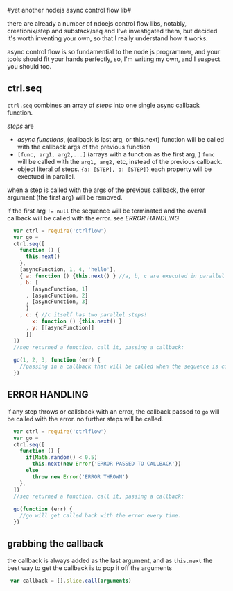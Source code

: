 #yet another nodejs async control flow lib#

there are already a number of ndoejs control flow libs, notably, creationix/step and substack/seq and I've investigated them, but decided it's worth inventing your own, 
so that I really understand how it works. 
  
async control flow is so fundamential to the node js programmer, 
and your tools should fit your hands perfectly,
so, I'm writing my own, and I suspect you should too.

## ctrl.seq

`ctrl.seq` combines an array of *steps* into one single async callback function.

*steps* are 

  * _async functions_, (callback is last arg, or this.next) 
  function will be called with the callback args of the previous function
  * `[func, arg1, arg2,...]` (arrays with a function as the first arg, )
  `func` will be called with the `arg1, arg2,` etc, instead of the previous callback.
  * object literal of steps. `{a: [STEP], b: [STEP]}` each property will be exectued in parallel.

when a step is called with the args of the previous callback, 
the error argument (the first arg) will be removed.

if the first arg `!= null` the sequence will be terminated and the overall 
callback will be called with the error. see *ERROR HANDLING*

``` js
  var ctrl = require('ctrlflow')
  var go = 
  ctrl.seq([
    function () {
      this.next()
    },
    [asyncFunction, 1, 4, 'hello'],
    { a: function () {this.next() } //a, b, c are executed in parallel
    , b: [
        [asyncFunction, 1]
      , [asyncFunction, 2]
      , [asyncFunction, 3] 
      ]
    , c: { //c itself has two parallel steps!
        x: function () {this.next() } 
      , y: [[asyncFunction]]
      }}
  ])
  //seq returned a function, call it, passing a callback:
  
  go(1, 2, 3, function (err) {
    //passing in a callback that will be called when the sequence is complete
  })

```

## ERROR HANDLING

if any step throws or callsback with an error, 
the callback passed to `go` will be called with the error.
no further steps will be called.


``` js
  var ctrl = require('ctrlflow')
  var go = 
  ctrl.seq([
    function () {
      if(Math.random() < 0.5)
        this.next(new Error('ERROR PASSED TO CALLBACK'))
      else
        throw new Error('ERROR THROWN')
    },
  ])
  //seq returned a function, call it, passing a callback:
  
  go(function (err) {
    //go will get called back with the error every time.
  })

```

## grabbing the callback

the callback is always added as the last argument, and as `this.next`
the best way to get the callback is to pop it off the arguments 

``` js
 var callback = [].slice.call(arguments)
```
